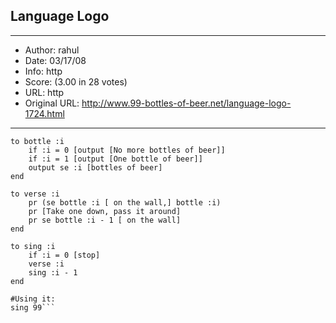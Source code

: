 
## Language Logo ##
---
- Author: rahul
- Date: 03/17/08
- Info: http
- Score:  (3.00 in 28 votes)
- URL: http
- Original URL: http://www.99-bottles-of-beer.net/language-logo-1724.html
---

```
to bottle :i
    if :i = 0 [output [No more bottles of beer]]
    if :i = 1 [output [One bottle of beer]]
    output se :i [bottles of beer]
end

to verse :i
    pr (se bottle :i [ on the wall,] bottle :i)
    pr [Take one down, pass it around]
    pr se bottle :i - 1 [ on the wall]
end

to sing :i
    if :i = 0 [stop]
    verse :i
    sing :i - 1
end

#Using it:
sing 99```